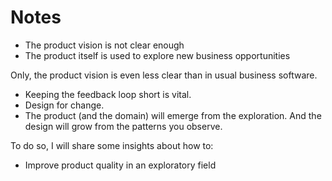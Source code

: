 # Notes

- The product vision is not clear enough
- The product itself is used to explore new business opportunities

Only, the product vision is even less clear than in usual business software.

- Keeping the feedback loop short is vital.
- Design for change.
- The product (and the domain) will emerge from the exploration. And the design will grow from the patterns you observe.

To do so, I will share some insights about how to:

- Improve product quality in an exploratory field
